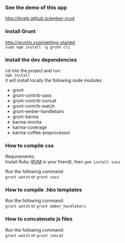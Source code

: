 ### See the demo of this app

http://jkneb.github.io/ember-crud

### Install Grunt

http://gruntjs.com/getting-started  
`sudo npm install -g grunt-cli`

### Install the dev dependencies
cd into the project and run:  
`npm install`  
it will install locally the following node modules 
* grunt 
* grunt-contrib-sass 
* grunt-contrib-concat 
* grunt-contrib-watch 
* grunt-ember-handlebars
* grunt-karma
* karma-mocha
* karma-coverage
* karma-coffee-preprocessor

### How to compile css

Requirements:  
Install Ruby ([RVM](https://rvm.io/rvm/install) is your friend), then `gem install sass`

Run the following command:  
`grunt watch` or `grunt sass`

### How to compile .hbs templates

Run the following command:  
`grunt watch` or `grunt ember_handlebars`

### How to concatenate js files

Run the following command:  
`grunt watch` or `grunt concat`

